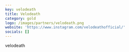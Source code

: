 ```yaml
---
key: velodeath
title: Velodeath
category: gold
logo: /images/partners/velodeath.png
website: 'https://www.instagram.com/velodeathofficial/'
socials: []
---
```


velodeath